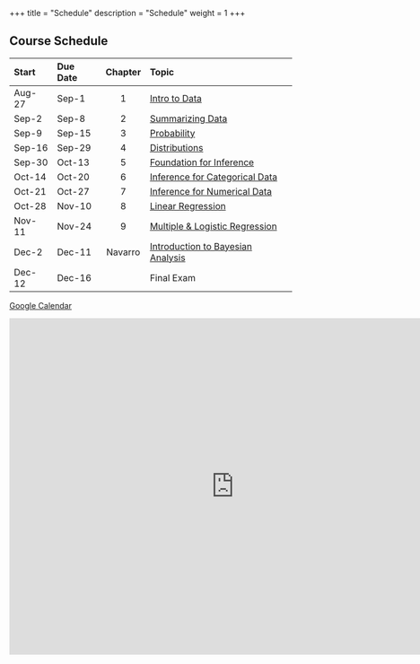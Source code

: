 +++
title = "Schedule"
description = "Schedule"
weight = 1
+++


## Course Schedule

Start  | Due Date | Chapter | Topic                              
:------|:---------|:-------:|:-----------------------------------
Aug-27 | Sep-1    | 1       | [Intro to Data](/chapters/chapter1)
Sep-2  | Sep-8    | 2       | [Summarizing Data](/chapters/chapter2)
Sep-9  | Sep-15   | 3       | [Probability](/chapters/chapter3)
Sep-16 | Sep-29   | 4       | [Distributions](/chapters/chapter4)
Sep-30 | Oct-13   | 5       | [Foundation for Inference](/chapters/chapter5)
Oct-14 | Oct-20   | 6       | [Inference for Categorical Data](/chapters/chapter6)
Oct-21 | Oct-27   | 7       | [Inference for Numerical Data](/chapters/chapter7)
Oct-28 | Nov-10   | 8       | [Linear Regression](/chapters/chapter8)
Nov-11 | Nov-24   | 9       | [Multiple & Logistic Regression](/chapters/chapter9)
Dec-2  | Dec-11   | Navarro | [Introduction to Bayesian Analysis](/chapters/bayesian)
Dec-12 | Dec-16   |         | Final Exam

[Google Calendar](https://calendar.google.com/calendar/embed?src=aff9007bt59r0bvub56tforuh0%40group.calendar.google.com&ctz=America%2FNew_York)


<iframe src="https://calendar.google.com/calendar/embed?src=aff9007bt59r0bvub56tforuh0%40group.calendar.google.com&ctz=America%2FNew_York" style="border: 0" width="800" height="600" frameborder="0" scrolling="no"></iframe>
